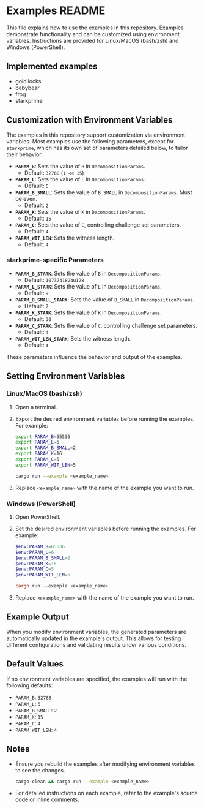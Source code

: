 # Examples README

This file explains how to use the examples in this repository. Examples demonstrate functionality and can be customized using environment variables. Instructions are provided for Linux/MacOS (bash/zsh) and Windows (PowerShell).

## Implemented examples

- goldilocks
- babybear
- frog
- starkprime

## Customization with Environment Variables

The examples in this repository support customization via environment variables. Most examples use the following parameters, except for `starkprime`, which has its own set of parameters detailed below, to tailor their behavior:

- **`PARAM_B`**: Sets the value of `B` in `DecompositionParams`.
    - Default: `32768` (`1 << 15`)
- **`PARAM_L`**: Sets the value of `L` in `DecompositionParams`.
    - Default: `5`
- **`PARAM_B_SMALL`**: Sets the value of `B_SMALL` in `DecompositionParams`. Must be even.
    - Default: `2`
- **`PARAM_K`**: Sets the value of `K` in `DecompositionParams`.
    - Default: `15`
- **`PARAM_C`**: Sets the value of `C`, controlling challenge set parameters.
    - Default: `4`
- **`PARAM_WIT_LEN`**: Sets the witness length.
    - Default: `4`

### starkprime-specific Parameters

- **`PARAM_B_STARK`**: Sets the value of `B` in `DecompositionParams`.
    - Default: `1073741824u128`
- **`PARAM_L_STARK`**: Sets the value of `L` in `DecompositionParams`.
    - Default: `9`
- **`PARAM_B_SMALL_STARK`**: Sets the value of `B_SMALL` in `DecompositionParams`.
    - Default: `2`
- **`PARAM_K_STARK`**: Sets the value of `K` in `DecompositionParams`.
    - Default: `30`
- **`PARAM_C_STARK`**: Sets the value of `C`, controlling challenge set parameters.
    - Default: `4`
- **`PARAM_WIT_LEN_STARK`**: Sets the witness length.
    - Default: `4`

These parameters influence the behavior and output of the examples.

## Setting Environment Variables

### Linux/MacOS (bash/zsh)

1. Open a terminal.

2. Export the desired environment variables before running the examples. For example:

   ```bash
   export PARAM_B=65536
   export PARAM_L=6
   export PARAM_B_SMALL=2
   export PARAM_K=16
   export PARAM_C=5
   export PARAM_WIT_LEN=5

   cargo run --example <example_name>
   ```

3. Replace `<example_name>` with the name of the example you want to run.

### Windows (PowerShell)

1. Open PowerShell.

2. Set the desired environment variables before running the examples. For example:

   ```powershell
   $env:PARAM_B=65536
   $env:PARAM_L=6
   $env:PARAM_B_SMALL=2
   $env:PARAM_K=16
   $env:PARAM_C=5
   $env:PARAM_WIT_LEN=5

   cargo run --example <example_name>
   ```

3. Replace `<example_name>` with the name of the example you want to run.

## Example Output

When you modify environment variables, the generated parameters are automatically updated in the example's output. This allows for testing different configurations and validating results under various conditions.

## Default Values

If no environment variables are specified, the examples will run with the following defaults:

- `PARAM_B`: `32768`
- `PARAM_L`: `5`
- `PARAM_B_SMALL`: `2`
- `PARAM_K`: `15`
- `PARAM_C`: `4`
- `PARAM_WIT_LEN`: `4`

## Notes

- Ensure you rebuild the examples after modifying environment variables to see the changes.

  ```bash
  cargo clean && cargo run --example <example_name>
  ```

- For detailed instructions on each example, refer to the example's source code or inline comments.

